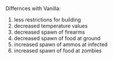 Differnces with Vanilla:
  1) less restrictions for building
  2) decreased temperature values
  3) decreased spawn of firearms
  4) decreased spawn of food at ground
  5) increased spawn of ammos at infected
  6) increased spawn of food at zombies
